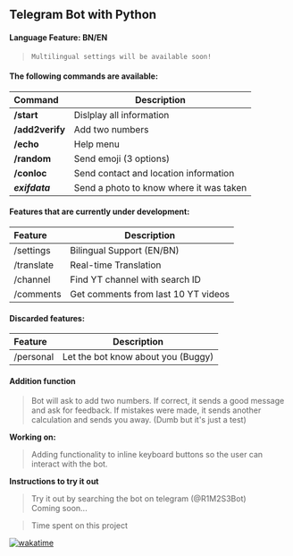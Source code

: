 ## Telegram Bot with Python

#### Language Feature: BN/EN
> `Multilingual settings will be available soon!`

#### The following commands are available:
| Command | Description |
|:-------|-----------|
| **/start** | Dislplay all information |
| **/add2verify** | Add two numbers |
| **/echo** | Help menu |
| **/random** | Send emoji (3 options) |
| **/conloc** | Send contact and location information |
| _**exifdata**_ | Send a photo to know where it was taken |


#### Features that are currently under development:
| Feature | Description |
|:-------|-----------|
| /settings | Bilingual Support (EN/BN) |
| /translate | Real-time Translation |
| /channel | Find YT channel with search ID |
| /comments | Get comments from last 10 YT videos |

#### Discarded features:
| Feature | Description |
|:-------|-----------|
| /personal | Let the bot know about you (Buggy) |

#### Addition function
> Bot will ask to add two numbers. If correct, it sends a good message and ask for feedback. If mistakes were made, it sends another calculation and sends you away. (Dumb but it's just a test)

**Working on:**
> Adding functionality to inline keyboard buttons so the user can interact with the bot.   

**Instructions to try it out**
> Try it out by searching the bot on telegram (@R1M2S3Bot)  
> Coming soon...  


> Time spent on this project

[![wakatime](https://wakatime.com/badge/user/0602677e-e1f1-4ba7-90c1-770c3a600207/project/359e1b74-6519-493d-8045-68ff46564e48.svg)](https://wakatime.com/badge/user/0602677e-e1f1-4ba7-90c1-770c3a600207/project/359e1b74-6519-493d-8045-68ff46564e48)